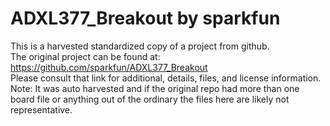 
# ADXL377_Breakout by sparkfun  
This is a harvested standardized copy of a project from github.  
The original project can be found at:  
https://github.com/sparkfun/ADXL377_Breakout  
Please consult that link for additional, details, files, and license information.  
Note: It was auto harvested and if the original repo had more than one board file or anything out of the ordinary the files here are likely not representative.  
    